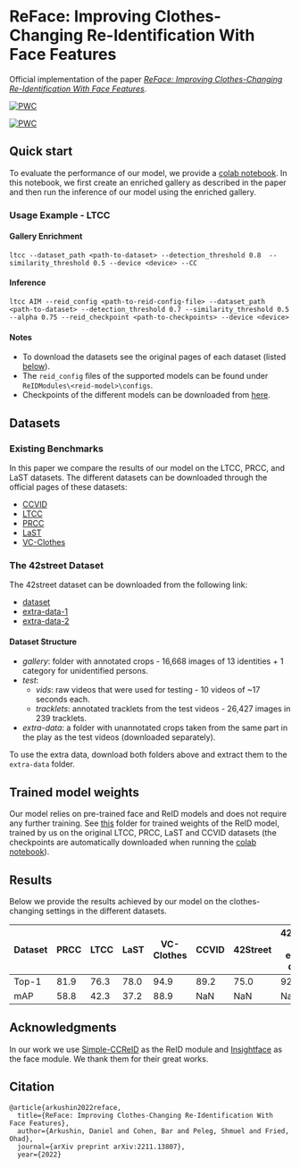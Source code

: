 # ReFace: Improving Clothes-Changing Re-Identification With Face Features

Official implementation of the paper [*ReFace: Improving Clothes-Changing Re-Identification With Face Features*](https://arxiv.org/pdf/2211.13807.pdf).
	
[![PWC](https://img.shields.io/endpoint.svg?url=https://paperswithcode.com/badge/reface-improving-clothes-changing-re/person-re-identification-on-ltcc)](https://paperswithcode.com/sota/person-re-identification-on-ltcc?p=reface-improving-clothes-changing-re)

[![PWC](https://img.shields.io/endpoint.svg?url=https://paperswithcode.com/badge/reface-improving-clothes-changing-re/person-re-identification-on-prcc)](https://paperswithcode.com/sota/person-re-identification-on-prcc?p=reface-improving-clothes-changing-re)

## Quick start
To evaluate the performance of our model, we provide a [colab notebook](https://colab.research.google.com/drive/1fd91h6WhSSwuvPcUoVjNmPENBN1i5vqc?usp=sharing).
In this notebook, we first create an enriched gallery as described in the paper and then run the inference of our model using the enriched gallery.

### Usage Example - LTCC
#### Gallery Enrichment
`
ltcc --dataset_path <path-to-dataset> --detection_threshold 0.8  --similarity_threshold 0.5 --device <device> --CC
`

#### Inference
`
ltcc AIM --reid_config <path-to-reid-config-file> --dataset_path <path-to-dataset> --detection_threshold 0.7 --similarity_threshold 0.5 --alpha 0.75 --reid_checkpoint <path-to-checkpoints> --device <device>
`

#### Notes
- To download the datasets see the original pages of each dataset (listed [below](#datasets)).
- The `reid_config` files of the supported models can be found under `ReIDModules\<reid-model>\configs`.
- Checkpoints of the different models can be downloaded from [here](#trained-model-weights).

## Datasets

### Existing Benchmarks
In this paper we compare the results of our model on the LTCC, PRCC, and LaST datasets.
The different datasets can be downloaded through the official pages of these datasets:
* [CCVID](https://github.com/guxinqian/Simple-CCReID)
* [LTCC](https://naiq.github.io/LTCC_Perosn_ReID.html)
* [PRCC](https://www.isee-ai.cn/~yangqize/clothing.html)
* [LaST](https://github.com/shuxjweb/last)
* [VC-Clothes](https://wanfb.github.io/dataset.html#) 

### The 42street Dataset
The 42street dataset can be downloaded from the following link:
* [dataset](https://drive.google.com/file/d/1BP1TR5gNMB1ByyReFGJ4G4Zt6gHd4J0G/view?usp=sharing)
* [extra-data-1](https://drive.google.com/file/d/10s_IJvogVZaIXtPirJv_idKHIQTJryDx/view?usp=sharing)
* [extra-data-2](https://drive.google.com/file/d/1E36IoB-Iyi2XNgfOXoi6d1CQKu2EDP2o/view?usp=sharing)

#### Dataset Structure
- *gallery*: folder with annotated crops - 16,668 images of 13 identities + 1 category for unidentified persons.
- *test*:
  - *vids*: raw videos that were used for testing - 10 videos of ~17 seconds each. 
  - *tracklets*: annotated tracklets from the test videos - 26,427 images in 239 tracklets.
- *extra-data*: a folder with unannotated crops taken from the same part in the play as the test videos (downloaded separately).

To use the extra data, download both folders above and extract them to the `extra-data` folder.

## Trained model weights
Our model relies on pre-trained face and ReID models and does not require any further training.
See [this](https://drive.google.com/drive/folders/1qm1D38WzH2Rqv8NKteulTB3bU4W3nBFh) folder for trained weights of the ReID model, trained by us on the original LTCC, PRCC, LaST and CCVID datasets (the checkpoints are automatically downloaded when running the [colab notebook](#quick-start)).

## Results
Below we provide the results achieved by our model on the clothes-changing settings in the different datasets. 

| Dataset | PRCC | LTCC | LaST | VC-Clothes | CCVID | 42Street | 42Street (w. extra-data) |
|-------|------|------|------|------------|-------|----------|--------------------------|
| Top-1 | 81.9 | 76.3 | 78.0 | 94.9       | 89.2  | 75.0     | 92.2                     |
| mAP   | 58.8 | 42.3 | 37.2 | 88.9       | NaN   | NaN      | NaN                      |


## Acknowledgments
In our work we use [Simple-CCReID](https://github.com/guxinqian/Simple-CCReID) as the ReID module and [Insightface](https://github.com/deepinsight/insightface) as the face module.
We thank them for their great works.

## Citation
```
@article{arkushin2022reface,
  title={ReFace: Improving Clothes-Changing Re-Identification With Face Features},
  author={Arkushin, Daniel and Cohen, Bar and Peleg, Shmuel and Fried, Ohad},
  journal={arXiv preprint arXiv:2211.13807},
  year={2022}
```